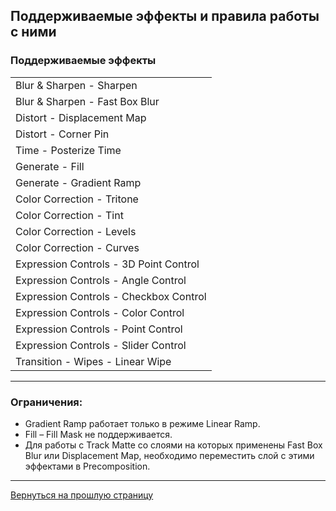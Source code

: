 ## **Поддерживаемые эффекты и правила работы с ними**

### **Поддерживаемые эффекты**
||
|:-----------------------------------------------------|
| Blur & Sharpen - Sharpen |
| Blur & Sharpen - Fast Box Blur |
| Distort - Displacement Map |
| Distort - Corner Pin |
| Time - Posterize Time | 
| Generate - Fill | 
| Generate - Gradient Ramp | 
| Color Correction - Tritone | 
| Color Correction - Tint | 
| Color Correction - Levels | 
| Color Correction - Curves | 
| Expression Controls - 3D Point Control | 
| Expression Controls - Angle Control | 
| Expression Controls - Checkbox Control | 
| Expression Controls - Color Control | 
| Expression Controls - Point Control | 
| Expression Controls - Slider Control | 
| Transition - Wipes - Linear Wipe | 

---

### **Ограничения:**
- Gradient Ramp работает только в режиме Linear Ramp.
- Fill – Fill Mask не поддерживается.
- Для работы с Track Matte со слоями на которых применены Fast Box Blur или Displacement Map, необходимо переместить слой с этими эффектами в Precomposition.

---

[Вернуться на прошлую страницу](effects.md)